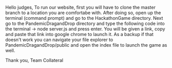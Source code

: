Hello judges,
  To run our website, first you will have to clone the master branch to a location you are comfortabe with. After doing so,
open up the terminal (command prompt) and go to the HackathonGame directory. Next go to the PandemicDragandDrop directory and
type the following code into the terminal -> node server.js and press enter. You will be given a link, copy and paste that link
into google chrome to launch it. As a backup if that doesn't work you can navigate your file explorer to PandemicDragandDrop/public
and open the index file to launch the game as well.

Thank you,
Team Collateral
